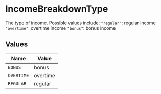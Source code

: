 # IncomeBreakdownType

The type of income. Possible values include:
  `"regular"`: regular income
  `"overtime"`: overtime income
  `"bonus"`: bonus income


## Values

| Name       | Value      |
| ---------- | ---------- |
| `BONUS`    | bonus      |
| `OVERTIME` | overtime   |
| `REGULAR`  | regular    |